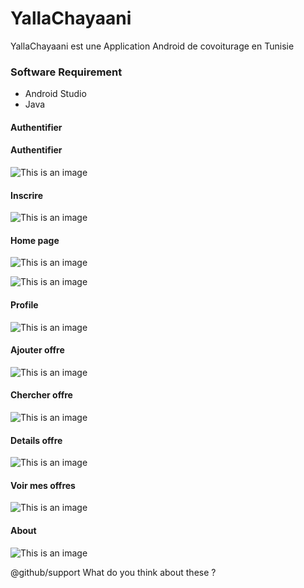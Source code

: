 # YallaChayaani
YallaChayaani est une Application Android de covoiturage en Tunisie

### Software Requirement
- Android Studio
- Java

#### Authentifier 

#### Authentifier 
![This is an image](https://github.com/RihabMDB/YallaChayaani/blob/master/screenshot/234918186_338400264649993_146133126954685183_n.jpg) 
#### Inscrire
![This is an image](https://github.com/RihabMDB/YallaChayaani/blob/master/screenshot/240122138_148209854109054_5352668397591069203_n.jpg)
#### Home page
![This is an image](https://github.com/RihabMDB/YallaChayaani/blob/master/screenshot/240041655_601921294521219_4993795316542677515_n.jpg)

![This is an image](https://github.com/RihabMDB/YallaChayaani/blob/master/screenshot/240376982_916492228937635_158958483639281188_n.jpg)
#### Profile
![This is an image](https://github.com/RihabMDB/YallaChayaani/blob/master/screenshot/240587691_586697662495859_2337103209191158794_n.jpg)
#### Ajouter offre
![This is an image](https://github.com/RihabMDB/YallaChayaani/blob/master/screenshot/240497676_168430761979456_6681952196135270225_n.jpg)
#### Chercher offre
![This is an image](https://github.com/RihabMDB/YallaChayaani/blob/master/screenshot/238482190_348242900344032_6436930445332108317_n.jpg)
#### Details offre
![This is an image](https://github.com/RihabMDB/YallaChayaani/blob/master/screenshot/237886967_147697387449008_1073629293167678483_n.jpg)
#### Voir mes offres
![This is an image](https://github.com/RihabMDB/YallaChayaani/blob/master/screenshot/240326370_597072258139921_5729960486126645431_n.jpg)
#### About
![This is an image](https://github.com/RihabMDB/YallaChayaani/blob/master/screenshot/240311042_272136501097093_2739559014833060376_n.jpg)

@github/support What do you think about these ?
